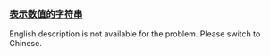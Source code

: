### [表示数值的字符串](https://leetcode.com/problems/biao-shi-shu-zhi-de-zi-fu-chuan-lcof)

<p>English description is not available for the problem. Please switch to Chinese.</p>
